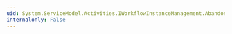 ```yaml
---
uid: System.ServiceModel.Activities.IWorkflowInstanceManagement.Abandon(System.Guid,System.String)
internalonly: False
---
```

